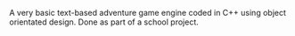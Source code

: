 A very basic text-based adventure game engine coded in C++ using object orientated design.  Done as part of a school project.
